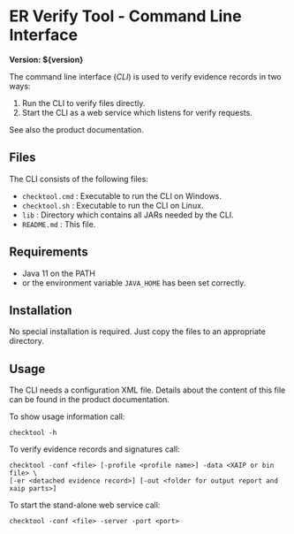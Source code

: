 ER Verify Tool - Command Line Interface
=======================================

**Version: ${version}**


The command line interface (_CLI_) is used to verify evidence records in two
ways:

1. Run the CLI to verify files directly.
2. Start the CLI as a web service which listens for verify requests.

See also the product documentation.


Files
-----

The CLI consists of the following files:

- `checktool.cmd` : Executable to run the CLI on Windows.
- `checktool.sh`  : Executable to run the CLI on Linux.
- `lib`           : Directory which contains all JARs needed by the CLI.
- `README.md`     : This file.


Requirements
------------

- Java 11 on the PATH
- or the environment variable `JAVA_HOME` has been set correctly.


Installation
------------

No special installation is required. Just copy the files to an appropriate
directory.


Usage
-----

The CLI needs a configuration XML file. Details about the content of this file
can be found in the product documentation.

To show usage information call:

    checktool -h

To verify evidence records and signatures call:

    checktool -conf <file> [-profile <profile name>] -data <XAIP or bin file> \
    [-er <detached evidence record>] [-out <folder for output report and xaip parts>]

To start the stand-alone web service call:

    checktool -conf <file> -server -port <port>
